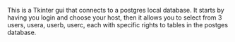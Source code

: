 This is a Tkinter gui that connects to a postgres local database. It starts by having you login and choose your host, then it allows you to select from 3 users, usera, userb, userc, each with specific rights to tables in the postges database.
